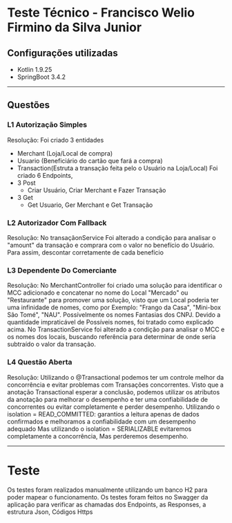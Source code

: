﻿# Teste Técnico - Francisco Welio Firmino da Silva Junior

## Configurações utilizadas
- Kotlin 1.9.25
- SpringBoot 3.4.2

---
## Questões

### L1 Autorização Simples
Resolução: Foi criado 3 entidades
- Merchant (Loja/Local de compra)
- Usuario (Beneficiário do cartão que fará a compra)
- Transaction(Estruta a transação feita pelo o Usuário na Loja/Local)
Foi criado 6 Endpoints,
- 3 Post
  - Criar Usuário, Criar Merchant e Fazer Transação
- 3 Get
  - Get Usuario, Ger Merchant e Get Transação
### L2 Autorizador Com Fallback
Resolução: No transaçãonService Foi alterado a condição para analisar o "amount" da transação
e comprara com o valor no benefício do Usuário. Para assim, descontar corretamente de cada benefício

### L3 Dependente Do Comerciante
Resolução: No MerchantController foi criado uma solução para identificar o MCC adicionado e concatenar
no nome do Local "Mercado" ou "Restaurante" para promover uma solução, visto que um Local poderia ter
uma infinidade de nomes, como por Exemplo: "Frango da Casa", "Mini-box São Tomé", "NAU". Possívelmente os
nomes Fantasias dos CNPJ. Devido a quantidade impraticável de Possíveis nomes, foi tratado como explicado acima.
No TransactionService foi alterado a condição para analisar o MCC e os nomes dos locais, buscando referência para
determinar de onde seria subtraído o valor da transação.

### L4 Questão Aberta
Resolução: Utilizando o @Transactional podemos ter um controle melhor da concorrência e evitar problemas com
Transações concorrentes. Visto que a anotação Transactional esperar a conclusão, podemos utilizar os atributos
da anotação para melhorar o desempenho e ter uma confiabilidade de concorrentes ou evitar completamente
e perder desempenho.
Utilizando o isolation = READ_COMMITTED: garantios a leitura apenas de dados confirmados
e melhoramos a confiabilidade com um desempenho adequado
Mas utilizando o isolation = SERIALIZABLE evitaremos completamente a concorrência, Mas
perderemos desempenho.

---
# Teste

Os testes foram realizados manualmente utilizando um banco H2 para poder mapear o funcionamento.
Os testes foram feitos no Swagger da aplicação para verificar as chamadas dos Endpoints, as Responses, 
a estrutura Json, Códigos Https
